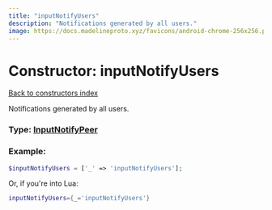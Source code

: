 ```yaml
---
title: "inputNotifyUsers"
description: "Notifications generated by all users."
image: https://docs.madelineproto.xyz/favicons/android-chrome-256x256.png
---
```

# Constructor: inputNotifyUsers  
[Back to constructors index](index.md)



Notifications generated by all users.




### Type: [InputNotifyPeer](../types/InputNotifyPeer.md)


### Example:

```php
$inputNotifyUsers = ['_' => 'inputNotifyUsers'];
```  


Or, if you're into Lua:

```lua
inputNotifyUsers={_='inputNotifyUsers'}

```


